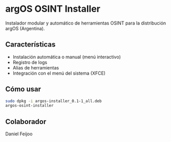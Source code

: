 # argOS OSINT Installer

Instalador modular y automático de herramientas OSINT para la distribución argOS (Argentina).

## Características

- Instalación automática o manual (menú interactivo)
- Registro de logs
- Alias de herramientas
- Integración con el menú del sistema (XFCE)

## Cómo usar

```bash
sudo dpkg -i argos-installer_0.1-1_all.deb
argos-osint-installer
```

## Colaborador

Daniel Feijoo

